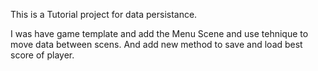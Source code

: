 This is a Tutorial project for data persistance.

I was have game template and add the Menu Scene and use tehnique to move data between scens.
And add new method to save and load best score of player.